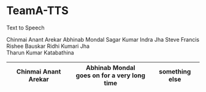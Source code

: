 # TeamA-TTS
Text to Speech  

Chinmai Anant Arekar 
Abhinab Mondal 
Sagar Kumar Indra Jha 
Steve Francis 
Rishee Bauskar 
Ridhi Kumari Jha   
Tharun Kumar Katabathina

| Chinmai Anant Arekar | Abhinab Mondal  <br />goes on for a very long time | something else |
|-----------|---------------------------------------------------------------|----------------|
